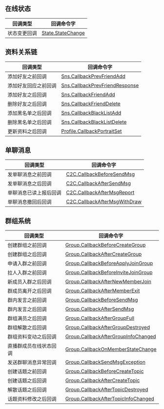 ## 在线状态

| 回调类型         | 回调命令字                                    |
| ---------------- | --------------------------------------------- |
| 状态变更回调 | [State.StateChange](https://cloud.tencent.com/document/product/269/2570) |


## 资料关系链

| 回调类型           | 回调命令字                                                   |
| ------------------ | ------------------------------------------------------------ |
| 添加好友之前回调   | [Sns.CallbackPrevFriendAdd](https://cloud.tencent.com/document/product/269/61698)        |
| 添加好友回应之前回调   | [Sns.CallbackPrevFriendResponse](https://cloud.tencent.com/document/product/269/61699)        |
| 添加好友之后回调   | [Sns.CallbackFriendAdd](https://cloud.tencent.com/document/product/269/1657)        |
| 删除好友之后回调   | [Sns.CallbackFriendDelete](https://cloud.tencent.com/document/product/269/1659)  |
| 添加黑名单之后回调 | [Sns.CallbackBlackListAdd](https://cloud.tencent.com/document/product/269/1660)  |
| 删除黑名单之后回调 | [Sns.CallbackBlackListDelete](https://cloud.tencent.com/document/product/269/1661) |
| 更新资料之后回调 | [Profile.CallbackPortraitSet](https://cloud.tencent.com/document/product/269/76489) |

## 单聊消息

| 回调类型           | 回调命令字                                                   |
| ------------------ | ------------------------------------------------------------ |
| 发单聊消息之前回调 | [C2C.CallbackBeforeSendMsg](https://cloud.tencent.com/document/product/269/1632) |
| 发单聊消息之后回调 | [C2C.CallbackAfterSendMsg](https://cloud.tencent.com/document/product/269/2716)  |
| 单聊消息已读上报后回调 | [C2C.CallbackAfterMsgReport](https://cloud.tencent.com/document/product/269/61696)  |
| 单聊消息撤回后回调 | [C2C.CallbackAfterMsgWithDraw](https://cloud.tencent.com/document/product/269/61697)  |

## 群组系统

| 回调类型           | 回调命令字                                                   |
| ------------------ | ------------------------------------------------------------ |
|创建群组之前回调|[Group.CallbackBeforeCreateGroup](https://cloud.tencent.com/document/product/269/1662)|
|创建群组之后回调|[Group.CallbackAfterCreateGroup](https://cloud.tencent.com/document/product/269/1663)|
|申请入群之前回调|[Group.CallbackBeforeApplyJoinGroup](https://cloud.tencent.com/document/product/269/1665)|
|拉人入群之前回调|[Group.CallbackBeforeInviteJoinGroup](https://cloud.tencent.com/document/product/269/1666)|
|新成员入群之后回调|[Group.CallbackAfterNewMemberJoin](https://cloud.tencent.com/document/product/269/1667)|
|群成员离开之后回调|[Group.CallbackAfterMemberExit](https://cloud.tencent.com/document/product/269/1668)|
|群内发言之前回调|[Group.CallbackBeforeSendMsg](https://cloud.tencent.com/document/product/269/1619)|
|群内发言之后回调|[Group.CallbackAfterSendMsg](https://cloud.tencent.com/document/product/269/2661)|
|群组满员之后回调|[Group.CallbackAfterGroupFull](https://cloud.tencent.com/document/product/269/1669)|
|群组解散之后回调|[Group.CallbackAfterGroupDestroyed](https://cloud.tencent.com/document/product/269/1670)|
|群组资料变动之后回调|[Group.CallbackAfterGroupInfoChanged](https://cloud.tencent.com/document/product/269/2930)|
|直播群成员在线状态回调|[Group.CallbackOnMemberStateChange](https://cloud.tencent.com/document/product/269/76156)|
|发送群聊消息异常回调|[Group.CallbackSendMsgException](https://cloud.tencent.com/document/product/269/78619)|
|创建话题之前回调|[Group.CallbackBeforeCreateTopic](https://cloud.tencent.com/document/product/269/78206)|
|创建话题之后回调|[Group.CallbackAfterCreateTopic](https://cloud.tencent.com/document/product/269/78207)|
|解散话题之后回调|[Group.CallbackAfterTopicDestroyed](https://cloud.tencent.com/document/product/269/78208)|
|话题资料修改之后回调|[Group.CallbackAfterTopicInfoChanged](https://cloud.tencent.com/document/product/269/78209)|

